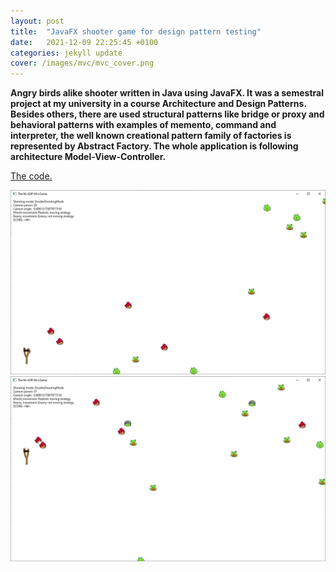 ```yaml
---
layout: post
title:  "JavaFX shooter game for design pattern testing"
date:   2021-12-09 22:25:45 +0100
categories: jekyll update
cover: /images/mvc/mvc_cover.png
---
```


**Angry birds alike shooter written in Java using JavaFX. It was a semestral project at my university in a course Architecture and Design Patterns. Besides others, there are used structural patterns like bridge or proxy and behavioral patterns with examples of memento, command and interpreter, the well known creational pattern family of factories is represented by Abstract Factory. The whole application is following architecture Model-View-Controller.**

[The code.](https://github.com/PavelKriz/mvc_adp)

![In game image](/images/mvc/mvc1.jpg "In game image")
![In game image](/images/mvc/mvc2.jpg "In game image")